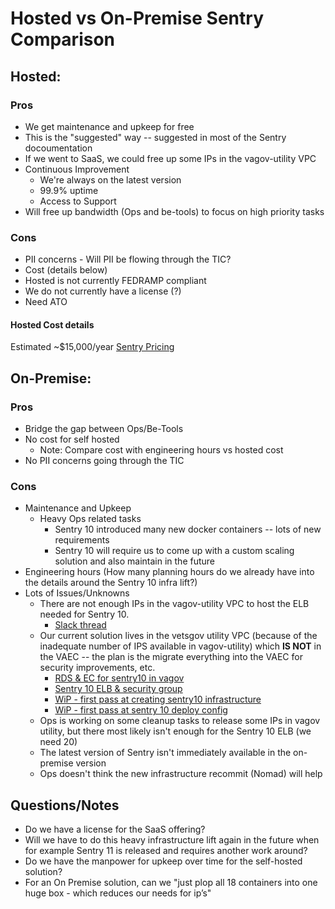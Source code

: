 # Hosted vs On-Premise Sentry Comparison


## Hosted:

### **Pros**
* We get maintenance and upkeep for free
* This is the "suggested" way -- suggested in most of the Sentry docoumentation
* If we went to SaaS, we could free up some IPs in the vagov-utility VPC
* Continuous Improvement 
    * We're always on the latest version
    * 99.9% uptime
    * Access to Support
* Will free up bandwidth (Ops and be-tools) to focus on high priority tasks

### **Cons**
* PII concerns - Will PII be flowing through the TIC?
* Cost (details below)
* Hosted is not currently FEDRAMP compliant
* We do not currently have a license (?)
* Need ATO

#### **Hosted Cost details**
Estimated ~$15,000/year
[Sentry Pricing](https://sentry.io/pricing/)


## On-Premise:
### **Pros**
* Bridge the gap between Ops/Be-Tools
* No cost for self hosted
    * Note: Compare cost with engineering hours vs hosted cost
* No PII concerns going through the TIC

### **Cons**
* Maintenance and Upkeep 
    * Heavy Ops related tasks
        * Sentry 10 introduced many new docker containers -- lots of new requirements
        * Sentry 10 will require us to come up with a custom scaling solution and also maintain in the future
* Engineering hours (How many planning hours do we already have into the details around the Sentry 10 infra lift?)
* Lots of Issues/Unknowns
    * There are not enough IPs in the vagov-utility VPC to host the ELB needed for Sentry 10. 
        * [Slack thread](https://dsva.slack.com/archives/CJYRZK2HH/p1588272467198700)
    * Our current solution lives in the vetsgov utility VPC (because of the inadequate number of IPS available in vagov-utility) which **IS NOT** in the VAEC -- the plan is the migrate everything into the VAEC for security improvements, etc.
        * [RDS & EC for sentry10 in vagov](https://github.com/department-of-veterans-affairs/devops/pull/6685)
        * [Sentry 10 ELB & security group](https://github.com/department-of-veterans-affairs/devops/pull/6675)
        * [WiP - first pass at creating sentry10 infrastructure](https://github.com/department-of-veterans-affairs/devops/pull/6647/files)
        * [WiP - first pass at sentry 10 deploy config](https://github.com/department-of-veterans-affairs/devops/pull/6692)
    * Ops is working on some cleanup tasks to release some IPs in vagov utility, but there most likely isn't enough for the Sentry 10 ELB (we need 20)
    * The latest version of Sentry isn't immediately available in the on-premise version
    * Ops doesn't think the new infrastructure recommit (Nomad) will help 

## Questions/Notes
* Do we have a license for the SaaS offering?
* Will we have to do this heavy infrastructure lift again in the future when for example Sentry 11 is released and requires another work around?
* Do we have the manpower for upkeep over time for the self-hosted solution?
* For an On Premise solution, can we "just plop all 18 containers into one huge box - which reduces our needs for ip’s" 



